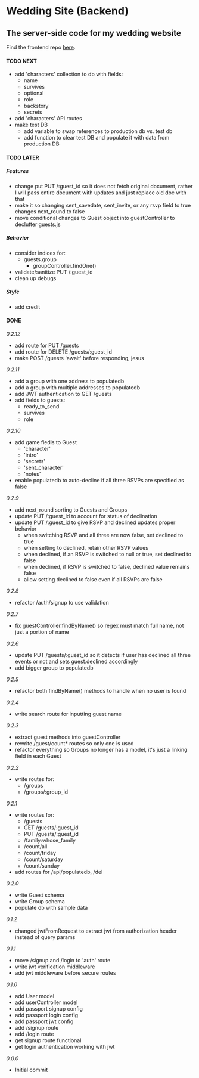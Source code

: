 # Wedding Site (Backend)

## The server-side code for my wedding website

Find the frontend repo [here](https://github.com/CutlerSheridan/wedding-site-client).

#### TODO NEXT

- add 'characters' collection to db with fields:
  - name
  - survives
  - optional
  - role
  - backstory
  - secrets
- add 'characters' API routes
- make test DB
  - add variable to swap references to production db vs. test db
  - add function to clear test DB and populate it with data from production DB

#### TODO LATER

##### Features

- change put PUT /:guest_id so it does not fetch original document, rather I will pass entire document with updates and just replace old doc with that
- make it so changing sent_savedate, sent_invite, or any rsvp field to true changes next_round to false
- move conditional changes to Guest object into guestController to declutter guests.js

##### Behavior

- consider indices for:
  - guests.group
    - groupController.findOne()
- validate/sanitize PUT /:guest_id
- clean up debugs

##### Style

- add credit

#### DONE

_0.2.12_

- add route for PUT /guests
- add route for DELETE /guests/:guest_id
- make POST /guests 'await' before responding, jesus

_0.2.11_

- add a group with one address to populatedb
- add a group with multiple addresses to populatedb
- add JWT authentication to GET /guests
- add fields to guests:
  - ready_to_send
  - survives
  - role

_0.2.10_

- add game fiedls to Guest
  - 'character'
  - 'intro'
  - 'secrets'
  - 'sent_character'
  - 'notes'
- enable populatedb to auto-decline if all three RSVPs are specified as false

_0.2.9_

- add next_round sorting to Guests and Groups
- update PUT /:guest_id to account for status of declination
- update PUT /:guest_id to give RSVP and declined updates proper behavior
  - when switching RSVP and all three are now false, set declined to true
  - when setting to declined, retain other RSVP values
  - when declined, if an RSVP is switched to null or true, set declined to false
  - when declined, if RSVP is switched to false, declined value remains false
  - allow setting declined to false even if all RSVPs are false

_0.2.8_

- refactor /auth/signup to use validation

_0.2.7_

- fix guestController.findByName() so regex must match full name, not just a portion of name

_0.2.6_

- update PUT /guests/:guest_id so it detects if user has declined all three events or not and sets guest.declined accordingly
- add bigger group to populatedb

_0.2.5_

- refactor both findByName() methods to handle when no user is found

_0.2.4_

- write search route for inputting guest name

_0.2.3_

- extract guest methods into guestController
- rewrite /guest/count\* routes so only one is used
- refactor everything so Groups no longer has a model, it's just a linking field in each Guest

_0.2.2_

- write routes for:
  - /groups
  - /groups/:group_id

_0.2.1_

- write routes for:
  - /guests
  - GET /guests/:guest_id
  - PUT /guests/:guest_id
  - /family:whose_family
  - /count/all
  - /count/friday
  - /count/saturday
  - /count/sunday
- add routes for /api/populatedb, /del

_0.2.0_

- write Guest schema
- write Group schema
- populate db with sample data

_0.1.2_

- changed jwtFromRequest to extract jwt from authorization header instead of query params

_0.1.1_

- move /signup and /login to 'auth' route
- write jwt verification middleware
- add jwt middleware before secure routes

_0.1.0_

- add User model
- add userController model
- add passport signup config
- add passport login config
- add passport jwt config
- add /signup route
- add /login route
- get signup route functional
- get login authentication working with jwt

_0.0.0_

- Initial commit
